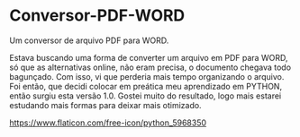 # Conversor-PDF-WORD
Um conversor de arquivo PDF para WORD.

Estava buscando uma forma de converter um arquivo em PDF para WORD, só que as alternativas online, não eram precisa, o documento chegava todo bagunçado. Com isso, vi que perderia mais tempo organizando o arquivo. Foi então, que decidi colocar em preática meu aprendizado em PYTHON, então surgiu esta versão 1.0. Gostei muito do resultado, logo mais estarei estudando mais formas para deixar mais otimizado.

https://www.flaticon.com/free-icon/python_5968350
